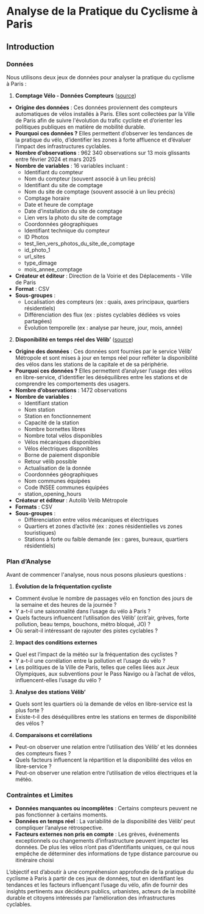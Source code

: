 # Analyse de la Pratique du Cyclisme à Paris

## Introduction

### Données

Nous utilisons deux jeux de données pour analyser la pratique du cyclisme à Paris :

1. **Comptage Vélo - Données Compteurs** ([source](https://www.data.gouv.fr/fr/datasets/comptage-velo-donnees-compteurs/))
 - **Origine des données** :
     Ces données proviennent des compteurs automatiques de vélos installés à Paris. Elles sont collectées par la Ville de Paris afin de suivre l'évolution du trafic cycliste et d’orienter les politiques publiques en matière de mobilité durable.
 - **Pourquoi ces données ?**
     Elles permettent d’observer les tendances de la pratique du vélo, d’identifier les zones à forte affluence et d’évaluer l’impact des infrastructures cyclables.
 - **Nombre d’observations** : 962 340 observations sur 13 mois glissants entre février 2024 et mars 2025
 - **Nombre de variables** : 16 variables incluant :
   -  Identifiant du compteur
   -  Nom du compteur (souvent associé à un lieu précis)
   - Identifiant du site de comptage
   - Nom du site de comptage (souvent associé à un lieu précis)
   - Comptage horaire
   - Date et heure de comptage
   - Date d’installation du site de comptage
   - Lien vers la photo du site de comptage
   - Coordonnées géographiques
   - Identifiant technique du compteur
   - ID Photos
   - test_lien_vers_photos_du_site_de_comptage
   - id_photo_1
   - url_sites
   - type_dimage
   - mois_annee_comptage
 - **Créateur et éditeur** : Direction de la Voirie et des Déplacements - Ville de Paris
 - **Format** : CSV
 - **Sous-groupes** :
   - Localisation des compteurs (ex : quais, axes principaux, quartiers résidentiels)
   - Différenciation des flux (ex : pistes cyclables dédiées vs voies partagées)
   - Évolution temporelle (ex : analyse par heure, jour, mois, année)
  
2. **Disponibilité en temps réel des Vélib’** ([source](https://opendata.paris.fr/explore/dataset/velib-disponibilite-en-temps-reel))
  - **Origine des données** :
    Ces données sont fournies par le service Vélib’ Métropole et sont mises à jour en temps réel pour refléter la disponibilité des vélos dans les stations de la capitale et de sa périphérie.
  - **Pourquoi ces données ?**
    Elles permettent d’analyser l’usage des vélos en libre-service, d’identifier les déséquilibres entre les stations et de comprendre les comportements des usagers.
  - **Nombre d’observations** : 1472 observations
  - **Nombre de variables** :
    - Identifiant station
    - Nom station
    - Station en fonctionnement
    - Capacité de la station
    - Nombre bornettes libres
    - Nombre total vélos disponibles
    - Vélos mécaniques disponibles
    - Vélos électriques disponibles
    - Borne de paiement disponible
    - Retour vélib possible
    - Actualisation de la donnée
    - Coordonnées géographiques
    - Nom communes équipées
    - Code INSEE communes équipées
    - station_opening_hours
 - **Créateur et éditeur** : Autolib Velib Métropole
 - **Formats** : CSV
 - **Sous-groupes** :
    - Différenciation entre vélos mécaniques et électriques
    - Quartiers et zones d’activité (ex : zones résidentielles vs zones touristiques)
    - Stations à forte ou faible demande (ex : gares, bureaux, quartiers résidentiels)
  
### Plan d’Analyse

Avant de commencer l'analyse, nous nous posons plusieurs questions :

1. **Évolution de la fréquentation cycliste**
 - Comment évolue le nombre de passages vélo en fonction des jours de la semaine et des heures de la journée ?
 - Y a-t-il une saisonnalité dans l’usage du vélo à Paris ?
 - Quels facteurs influencent l’utilisation des Vélib’ (crit’air, grèves, forte pollution, beau temps, bouchons, métro bloqué, JO) ?
 - Où serait-il intéressant de rajouter des pistes cyclables ?
2. **Impact des conditions externes**
 - Quel est l’impact de la météo sur la fréquentation des cyclistes ?
 - Y a-t-il une corrélation entre la pollution et l’usage du vélo ?
 - Les politiques de la Ville de Paris, telles que celles liées aux Jeux Olympiques, aux subventions pour le Pass Navigo ou à l’achat de vélos, influencent-elles l’usage du vélo ?
3. **Analyse des stations Vélib’**
 - Quels sont les quartiers où la demande de vélos en libre-service est la plus forte ?
 - Existe-t-il des déséquilibres entre les stations en termes de disponibilité des vélos ?
4. **Comparaisons et corrélations**
 - Peut-on observer une relation entre l’utilisation des Vélib’ et les données des compteurs fixes ?
 - Quels facteurs influencent la répartition et la disponibilité des vélos en libre-service ?
 - Peut-on observer une relation entre l’utilisation de vélos électriques et la météo.

### Contraintes et Limites

- **Données manquantes ou incomplètes** : Certains compteurs peuvent ne pas fonctionner à certains moments.
- **Données en temps réel** : La variabilité de la disponibilité des Vélib’ peut compliquer l’analyse rétrospective.
- **Facteurs externes non pris en compte** : Les grèves, événements exceptionnels ou changements d’infrastructure peuvent impacter les données. De plus les vélos n’ont pas d’identifiants uniques, ce qui nous empêche de déterminer des informations de type distance parcourue ou itinéraire choisi

L’objectif est d’aboutir à une compréhension approfondie de la pratique du cyclisme à Paris à partir de ces jeux de données, tout en identifiant les tendances et les facteurs influençant l’usage du vélo, afin de fournir des insights pertinents aux décideurs publics, urbanistes, acteurs de la mobilité durable et citoyens intéressés par l’amélioration des infrastructures cyclables.
